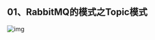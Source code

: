 ## 01、RabbitMQ的模式之Topic模式

![img](https://kuangstudy.oss-cn-beijing.aliyuncs.com/bbs/2021/03/02/kuangstudy89e09dbc-b6ee-4db6-a6f2-ddbd7b4d95d6.png)